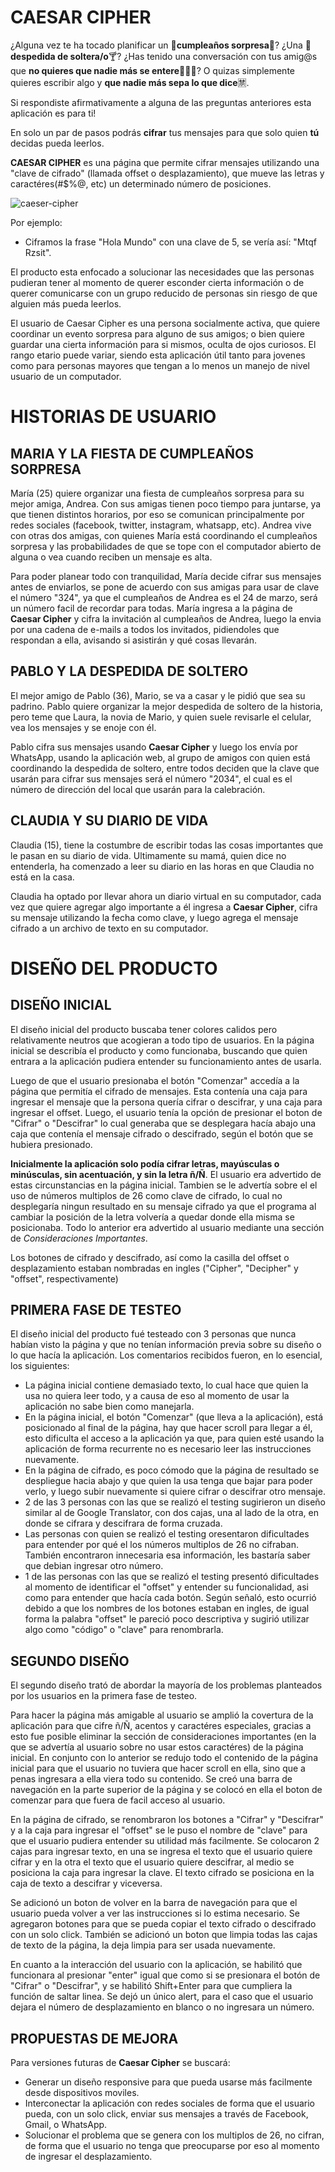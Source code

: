 # CAESAR CIPHER
¿Alguna vez te ha tocado planificar un 🎂**cumpleaños sorpresa**🎂? ¿Una 💅**despedida de soltera/o**🍸? ¿Has tenido una conversación con tus amig@s que **no quieres que nadie más se entere**🙈🙉🙊? O quizas simplemente quieres escribir algo y **que nadie más sepa lo que dice**🈲.

Si respondiste afirmativamente a alguna de las preguntas anteriores esta aplicación
es para ti!

En solo un par de pasos podrás **cifrar** tus mensajes para que solo quien **tú** decidas pueda leerlos.

**CAESAR CIPHER** es una página que permite cifrar mensajes utilizando una "clave de cifrado" (llamada offset o desplazamiento), que mueve las letras y caractéres(#$%@, etc) un determinado número de posiciones.

![caeser-cipher](https://upload.wikimedia.org/wikipedia/commons/thumb/2/2b/Caesar3.svg/2000px-Caesar3.svg.png)

Por ejemplo:

- Ciframos la frase "Hola Mundo" con una clave de 5, se vería así: "Mtqf Rzsit".

El producto esta enfocado a solucionar las necesidades que las personas pudieran tener al momento de querer esconder cierta información o de querer comunicarse con un grupo reducido de personas sin riesgo de que alguien más pueda leerlos.

El usuario de Caesar Cipher es una persona socialmente activa, que quiere coordinar un evento sorpresa para alguno de sus amigos; o bien quiere guardar una cierta información para si mismos, oculta de ojos curiosos. El rango etario puede variar, siendo esta aplicación útil tanto para jovenes como para personas mayores que tengan a lo menos un manejo de nivel usuario de un computador.

# HISTORIAS DE USUARIO

## MARIA Y LA FIESTA DE CUMPLEAÑOS SORPRESA
María (25) quiere organizar una fiesta de cumpleaños sorpresa para su mejor amiga, Andrea. Con sus amigas tienen poco tiempo para juntarse, ya que tienen distintos horarios, por eso se comunican principalmente por redes sociales (facebook, twitter, instagram, whatsapp, etc). Andrea vive con otras dos amigas, con quienes María está coordinando el cumpleaños sorpresa y las probabilidades de que se tope con el computador abierto de alguna o vea cuando reciben un mensaje es alta.

Para poder planear todo con tranquilidad, María decide cifrar sus mensajes antes de enviarlos, se pone de acuerdo con sus amigas para usar de clave el número "324", ya que el cumpleaños de Andrea es el 24 de marzo, será un número facil de recordar para todas. María ingresa a la página de **Caesar Cipher** y cifra la invitación al cumpleaños de Andrea, luego la envia por una cadena de e-mails a todos los invitados, pidiendoles que respondan a ella, avisando si asistirán y qué cosas llevarán.

## PABLO Y LA DESPEDIDA DE SOLTERO
El mejor amigo de Pablo (36), Mario, se va a casar y le pidió que sea su padrino. Pablo quiere organizar la mejor despedida de soltero de la historia, pero teme que Laura, la novia de Mario, y quien suele revisarle el celular, vea los mensajes y se enoje con él.

Pablo cifra sus mensajes usando **Caesar Cipher** y luego los envía por WhatsApp, usando la aplicación web, al grupo de amigos con quien está coordinando la despedida de soltero, entre todos deciden que la clave que usarán para cifrar sus mensajes será el número "2034", el cual es el número de dirección del local que usarán para la calebración.

## CLAUDIA Y SU DIARIO DE VIDA
Claudia (15), tiene la costumbre de escribir todas las cosas importantes que le pasan en su diario de vida. Ultimamente su mamá, quien dice no entenderla, ha comenzado a leer su diario en las horas en que Claudia no está en la casa.

Claudia ha optado por llevar ahora un diario virtual en su computador, cada vez que quiere agregar algo importante a él ingresa a **Caesar Cipher**, cifra su mensaje utilizando la fecha como clave, y luego agrega el mensaje cifrado a un archivo de texto en su computador.

# DISEÑO DEL PRODUCTO

## DISEÑO INICIAL

El diseño inicial del producto buscaba tener colores calidos pero relativamente neutros que acogieran a todo tipo de usuarios. En la página inicial se describía el producto y como funcionaba, buscando que quien entrara a la aplicación pudiera entender su funcionamiento antes de usarla.

Luego de que el usuario presionaba el botón "Comenzar" accedía a la página que permitía el cifrado de mensajes. Esta contenía una caja para ingresar el mensaje que la persona quería cifrar o descifrar, y una caja para ingresar el offset. Luego, el usuario tenía la opción de presionar el boton de "Cifrar" o "Descifrar" lo cual generaba que se desplegara hacía abajo una caja que contenía el mensaje cifrado o descifrado, según el botón que se hubiera presionado.

**Inicialmente la aplicación solo podía cifrar letras, mayúsculas o minúsculas, sin acentuación, y sin la letra ñ/Ñ**. El usuario era advertido de estas circunstancias en la página inicial. Tambien se le advertía sobre el el uso de números multiplos de 26 como clave de cifrado, lo cual no desplegaría ningun resultado en su mensaje cifrado ya que el programa al cambiar la posición de la letra volvería a quedar donde ella misma se posicionaba. Todo lo anterior era advertido al usuario mediante una sección de *Consideraciones Importantes*.

Los botones de cifrado y descifrado, así como la casilla del offset o desplazamiento estaban nombradas en ingles ("Cipher", "Decipher" y "offset", respectivamente)

## PRIMERA FASE DE TESTEO 

El diseño inicial del producto fué testeado con 3 personas que nunca habían visto la página y que no tenían información previa sobre su diseño o lo que hacía la aplicación. Los comentarios recibidos fueron, en lo esencial, los siguientes:

- La página inicial contiene demasiado texto, lo cual hace que quien la usa no quiera leer todo, y a causa de eso al momento de usar la aplicación no sabe bien como manejarla.
- En la página inicial, el botón "Comenzar" (que lleva a la aplicación), está posicionado al final de la página, hay que hacer scroll para llegar a él, esto dificulta el acceso a la aplicación ya que, para quien esté usando la aplicación de forma recurrente no es necesario leer las instrucciones nuevamente.
- En la página de cifrado, es poco cómodo que la página de resultado se despliegue hacia abajo y que quien la usa tenga que bajar para poder verlo, y luego subir nuevamente si quiere cifrar o descifrar otro mensaje.
- 2 de las 3 personas con las que se realizó el testing sugirieron un diseño similar al de Google Translator, con dos cajas, una al lado de la otra, en donde se cifrara y descifrara de forma cruzada.
- Las personas con quien se realizó el testing oresentaron dificultades para entender por qué el los números multiplos de 26 no cifraban. También encontraron innecesaria esa información, les bastaría saber que debian ingresar otro número.
- 1 de las personas con las que se realizó el testing presentó dificultades al momento de identificar el "offset" y entender su funcionalidad, asi como para entender que hacía cada botón. Según señaló, esto ocurrió debido a que los nombres de los botones estaban en ingles, de igual forma la palabra "offset" le pareció poco descriptiva y sugirió utilizar algo como "código" o "clave" para renombrarla.


## SEGUNDO DISEÑO

El segundo diseño trató de abordar la mayoría de los problemas planteados por los usuarios en la primera fase de testeo.

Para hacer la página más amigable al usuario se amplió la covertura de la aplicación para que cifre ñ/Ñ, acentos y caractéres especiales, gracias a esto fue posible eliminar la sección de consideraciones importantes (en la que se advertía al usuario sobre no usar estos caractéres) de la página inicial. En conjunto con lo anterior se redujo todo el contenido de la página inicial para que el usuario no tuviera que hacer scroll en ella, sino que a penas ingresara a ella viera todo su contenido. Se creó una barra de navegación en la parte superior de la página y se colocó en ella el boton de comenzar para que fuera de facil acceso al usuario.

En la página de cifrado, se renombraron los botones a "Cifrar" y "Descifrar" y a la caja para ingresar el "offset" se le puso el nombre de "clave" para que el usuario pudiera entender su utilidad más facilmente. Se colocaron 2 cajas para ingresar texto, en una se ingresa el texto que el usuario quiere cifrar y en la otra el texto que el usuario quiere descifrar, al medio se posiciona la caja para ingresar la clave. El texto cifrado se posiciona en la caja de texto a descifrar y viceversa.

Se adicionó un boton de volver en la barra de navegación para que el usuario pueda volver a ver las instrucciones si lo estima necesario. Se agregaron botones para que se pueda copiar el texto cifrado o descifrado con un solo click. También se adicionó un boton que limpia todas las cajas de texto de la página, la deja limpia para ser usada nuevamente.

En cuanto a la interacción del usuario con la aplicación, se habilitó que funcionara al presionar "enter" igual que como si se presionara el botón de "Cifrar" o "Descifrar", y se habilitó Shift+Enter para que cumpliera la función de saltar linea. Se dejó un único alert, para el caso que el usuario dejara el número de desplazamiento en blanco o no ingresara un número.

## PROPUESTAS DE MEJORA

Para versiones futuras de **Caesar Cipher** se buscará:

- Generar un diseño responsive para que pueda usarse más facilmente desde dispositivos moviles.
- Interconectar la aplicación con redes sociales de forma que el usuario pueda, con un solo click, enviar sus mensajes a través de Facebook, Gmail, o WhatsApp.
- Solucionar el problema que se genera con los multiplos de 26, no cifran, de forma que el usuario no tenga que preocuparse por eso al momento de ingresar el desplazamiento.